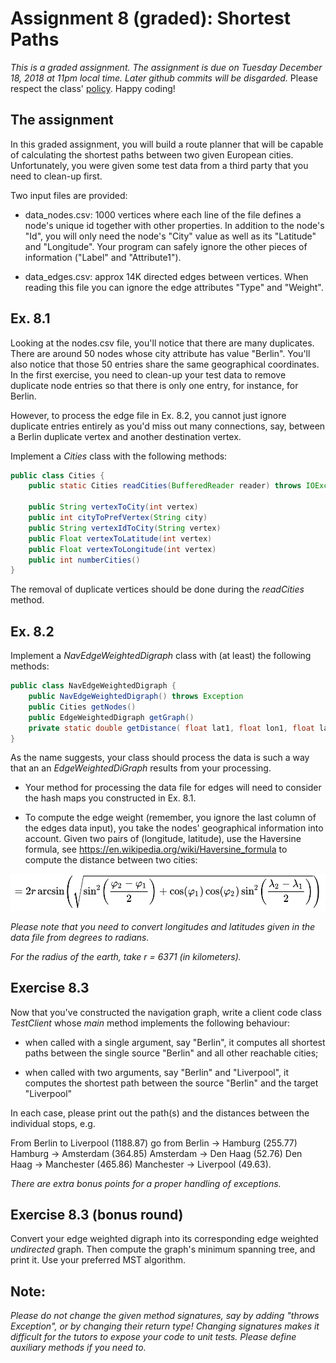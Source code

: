 # Assignment 8 (graded): Shortest Paths

*This is a graded assignment. The assignment is due on Tuesday December 18, 2018 at 11pm local
 time. Later github commits will be disgarded.* Please respect the class'
 [policy](https://dsacl3-2018.github.io/policy.html). Happy coding!

## The assignment

In this graded assignment, you will build a route planner that will be capable of calculating the
shortest paths between two given European cities. Unfortunately, you were given some test data from
a third party that you need to clean-up first.

Two input files are provided:

* data_nodes.csv: 1000 vertices where each line of the file defines a node's unique id together with other
  properties. In addition to the node's "Id", you will only need the node's "City" value as well as its
  "Latitude" and "Longitude". Your program can safely ignore the other pieces of information ("Label" and "Attribute1").

* data_edges.csv: approx 14K directed edges between vertices. When reading this file you can ignore the
  edge attributes "Type" and "Weight".

## Ex. 8.1

Looking at the nodes.csv file, you'll notice that there are many duplicates. There are around 50
nodes whose city attribute has value "Berlin". You'll also notice that those 50 entries share the
same geographical coordinates. In the first exercise, you need to clean-up your test data to remove
duplicate node entries so that there is only one entry, for instance, for Berlin.

However, to process the edge file in Ex. 8.2, you cannot just ignore duplicate entries entirely as
you'd miss out many connections, say, between a Berlin duplicate vertex and another destination vertex.

Implement a *Cities* class with the following methods:

~~~java
public class Cities {
    public static Cities readCities(BufferedReader reader) throws IOException

    public String vertexToCity(int vertex) 
    public int cityToPrefVertex(String city) 
    public String vertexIdToCity(String vertex) 
    public Float vertexToLatitude(int vertex) 
    public Float vertexToLongitude(int vertex)
    public int numberCities() 
}
~~~

The removal of duplicate vertices should be done during the *readCities* method.


## Ex. 8.2

Implement a *NavEdgeWeightedDigraph* class with (at least) the following methods:

~~~java
public class NavEdgeWeightedDigraph {
    public NavEdgeWeightedDigraph() throws Exception
    public Cities getNodes()		
    public EdgeWeightedDigraph getGraph()
    private static double getDistance( float lat1, float lon1, float lat2, float lon2 )    
}


~~~

As the name suggests, your class should process the data is such a way that an
an *EdgeWeightedDiGraph* results from your processing.

- Your method for processing the data file for edges will need to consider the hash maps you
constructed in Ex. 8.1.

- To compute the edge weight (remember, you ignore the last column of the edges data input), you take the
  nodes' geographical information into account. Given two pairs of (longitude, latitude), use the
  Haversine formula, see https://en.wikipedia.org/wiki/Haversine_formula to compute the
  distance between two cities:

![Image of Formula](haversines.png)

*Please note that you need to convert longitudes and latitudes given in the data file from degrees to radians.*

*For the radius of the earth, take r = 6371 (in kilometers).*

## Exercise 8.3

Now that you've constructed the navigation graph, write a client code class *TestClient* whose *main* method implements the following
behaviour:

- when called with a single argument, say "Berlin", it computes all shortest paths between the single source "Berlin"
and all other reachable cities;

- when called with two arguments, say "Berlin" and "Liverpool", it computes the shortest path between the source "Berlin" and the target "Liverpool"

In each case, please print out the path(s) and the distances between the individual stops, e.g.

From Berlin to Liverpool (1188.87) go from Berlin -> Hamburg (255.77)  Hamburg -> Amsterdam (364.85)  Amsterdam -> Den Haag (52.76)  Den Haag -> Manchester (465.86)  Manchester -> Liverpool (49.63).

*There are extra bonus points for a proper handling of exceptions.*


## Exercise 8.3 (bonus round)

Convert your edge weighted digraph into its corresponding edge weighted *undirected* graph. Then
compute the graph's minimum spanning tree, and print it. Use your preferred MST algorithm.





## Note:

*Please do not change the given method signatures, say by adding "throws Exception", or by changing
their return type! Changing signatures makes it difficult for the tutors to expose your code to unit tests.
Please define auxiliary methods if you need to.*
